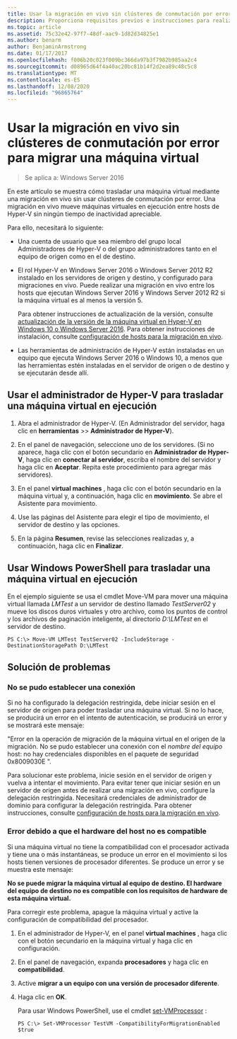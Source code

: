 ```yaml
---
title: Usar la migración en vivo sin clústeres de conmutación por error para migrar una máquina virtual
description: Proporciona requisitos previos e instrucciones para realizar una migración en vivo en un entorno independiente.
ms.topic: article
ms.assetid: 75c32e42-97f7-48df-aac9-1d82d34825e1
ms.author: benarm
author: BenjaminArmstrong
ms.date: 01/17/2017
ms.openlocfilehash: f006b20c023f009bc366da97b3f7982b985aa2c4
ms.sourcegitcommit: d08965d64f4a40ac20bc81b14f2d2ea89c48c5c8
ms.translationtype: MT
ms.contentlocale: es-ES
ms.lasthandoff: 12/08/2020
ms.locfileid: "96865764"
---
```

# <a name="use-live-migration-without-failover-clustering-to-move-a-virtual-machine"></a>Usar la migración en vivo sin clústeres de conmutación por error para migrar una máquina virtual

>Se aplica a: Windows Server 2016

En este artículo se muestra cómo trasladar una máquina virtual mediante una migración en vivo sin usar clústeres de conmutación por error. Una migración en vivo mueve máquinas virtuales en ejecución entre hosts de Hyper-V sin ningún tiempo de inactividad apreciable.

Para ello, necesitará lo siguiente:

- Una cuenta de usuario que sea miembro del grupo local Administradores de Hyper-V o del grupo administradores tanto en el equipo de origen como en el de destino.

- El rol Hyper-V en Windows Server 2016 o Windows Server 2012 R2 instalado en los servidores de origen y destino, y configurado para migraciones en vivo. Puede realizar una migración en vivo entre los hosts que ejecutan Windows Server 2016 y Windows Server 2012 R2 si la máquina virtual es al menos la versión 5.

    Para obtener instrucciones de actualización de la versión, consulte [actualización de la versión de la máquina virtual en Hyper-V en Windows 10 o Windows Server 2016](../deploy/Upgrade-virtual-machine-version-in-Hyper-V-on-Windows-or-Windows-Server.md). Para obtener instrucciones de instalación, consulte [configuración de hosts para la migración en vivo](../deploy/Set-up-hosts-for-live-migration-without-Failover-Clustering.md).

- Las herramientas de administración de Hyper-V están instaladas en un equipo que ejecuta Windows Server 2016 o Windows 10, a menos que las herramientas estén instaladas en el servidor de origen o de destino y se ejecutarán desde allí.

## <a name="use-hyper-v-manager-to-move-a-running-virtual-machine"></a>Usar el administrador de Hyper-V para trasladar una máquina virtual en ejecución

1.  Abra el administrador de Hyper-V. (En Administrador del servidor, haga clic en **herramientas**  >> **Administrador de Hyper-V**).

2.  En el panel de navegación, seleccione uno de los servidores. (Si no aparece, haga clic con el botón secundario en **Administrador de Hyper-V**, haga clic en **conectar al servidor**, escriba el nombre del servidor y haga clic en **Aceptar**. Repita este procedimiento para agregar más servidores).

3.  En el panel **virtual machines** , haga clic con el botón secundario en la máquina virtual y, a continuación, haga clic en **movimiento**. Se abre el Asistente para movimiento.

4.  Use las páginas del Asistente para elegir el tipo de movimiento, el servidor de destino y las opciones.

5.  En la página **Resumen**, revise las selecciones realizadas y, a continuación, haga clic en **Finalizar**.

## <a name="use-windows-powershell-to-move-a-running-virtual-machine"></a>Usar Windows PowerShell para trasladar una máquina virtual en ejecución

En el ejemplo siguiente se usa el cmdlet Move-VM para mover una máquina virtual llamada *LMTest* a un servidor de destino llamado *TestServer02* y mueve los discos duros virtuales y otro archivo, como los puntos de control y los archivos de paginación inteligente, al directorio *D:\LMTest* en el servidor de destino.

```
PS C:\> Move-VM LMTest TestServer02 -IncludeStorage -DestinationStoragePath D:\LMTest
```

## <a name="troubleshooting"></a>Solución de problemas

### <a name="failed-to-establish-a-connection"></a>No se pudo establecer una conexión

Si no ha configurado la delegación restringida, debe iniciar sesión en el servidor de origen para poder trasladar una máquina virtual. Si no lo hace, se producirá un error en el intento de autenticación, se producirá un error y se mostrará este mensaje:

"Error en la operación de migración de la máquina virtual en el origen de la migración.
No se pudo establecer una conexión con el *nombre del equipo* host: no hay credenciales disponibles en el paquete de seguridad 0x8009030E ".

 Para solucionar este problema, inicie sesión en el servidor de origen y vuelva a intentar el movimiento. Para evitar tener que iniciar sesión en un servidor de origen antes de realizar una migración en vivo, configure la delegación restringida. Necesitará credenciales de administrador de dominio para configurar la delegación restringida. Para obtener instrucciones, consulte [configuración de hosts para la migración en vivo](../deploy/Set-up-hosts-for-live-migration-without-Failover-Clustering.md).

 ### <a name="failed-because-the-host-hardware-isnt-compatible"></a>Error debido a que el hardware del host no es compatible

 Si una máquina virtual no tiene la compatibilidad con el procesador activada y tiene una o más instantáneas, se produce un error en el movimiento si los hosts tienen versiones de procesador diferentes. Se produce un error y se muestra este mensaje:

**No se puede migrar la máquina virtual al equipo de destino. El hardware del equipo de destino no es compatible con los requisitos de hardware de esta máquina virtual.**

 Para corregir este problema, apague la máquina virtual y active la configuración de compatibilidad del procesador.

1. En el administrador de Hyper-V, en el panel **virtual machines** , haga clic con el botón secundario en la máquina virtual y haga clic en configuración.
2. En el panel de navegación, expanda **procesadores** y haga clic en **compatibilidad**.
3. Active **migrar a un equipo con una versión de procesador diferente**.
4. Haga clic en **OK**.

   Para usar Windows PowerShell, use el cmdlet [set-VMProcessor](/powershell/module/hyper-v/set-vmprocessor) :

   ```
   PS C:\> Set-VMProcessor TestVM -CompatibilityForMigrationEnabled $true
   ```
